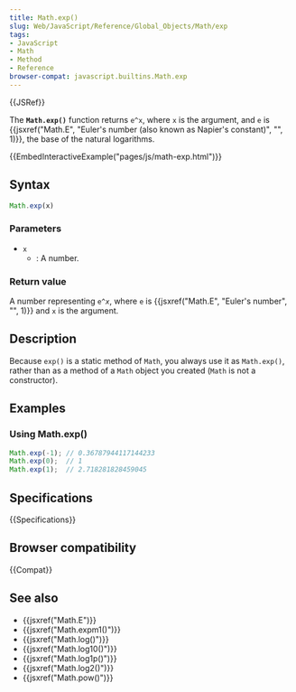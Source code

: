 ```yaml
---
title: Math.exp()
slug: Web/JavaScript/Reference/Global_Objects/Math/exp
tags:
- JavaScript
- Math
- Method
- Reference
browser-compat: javascript.builtins.Math.exp
---
```

{{JSRef}}

The **`Math.exp()`** function returns `e^x`, where `x` is the argument, and `e`
is
{{jsxref("Math.E", "Euler's number (also known as Napier's constant)", "", 1)}},
the base of the natural logarithms.

{{EmbedInteractiveExample("pages/js/math-exp.html")}}

## Syntax

```js
Math.exp(x)
```

### Parameters

*   `x`
    *   : A number.

### Return value

A number representing <code>e^<var>x</var></code>, where `e` is
{{jsxref("Math.E", "Euler's number", "", 1)}} and `x` is the
argument.

## Description

Because `exp()` is a static method of `Math`, you always use it as `Math.exp()`,
rather than as a method of a `Math` object you created (`Math` is not a
constructor).

## Examples

### Using Math.exp()

```js
Math.exp(-1); // 0.36787944117144233
Math.exp(0);  // 1
Math.exp(1);  // 2.718281828459045
```

## Specifications

{{Specifications}}

## Browser compatibility

{{Compat}}

## See also

*   {{jsxref("Math.E")}}
*   {{jsxref("Math.expm1()")}}
*   {{jsxref("Math.log()")}}
*   {{jsxref("Math.log10()")}}
*   {{jsxref("Math.log1p()")}}
*   {{jsxref("Math.log2()")}}
*   {{jsxref("Math.pow()")}}
